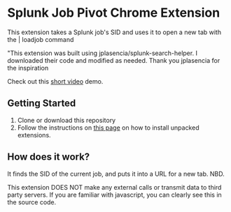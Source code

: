# Splunk Job Pivot Chrome Extension
This extension takes a Splunk job's SID and uses it to open a new tab with the | loadjob command

"This extension was built using jplasencia/splunk-search-helper. I downloaded their code and modified as needed. Thank you jplasencia for the inspiration

Check out this [short video](https://www.youtube.com/watch?v=ymd9cmKEUzs) demo.
## Getting Started
1. Clone or download this repository 
2. Follow the instructions on [this page](https://developer.chrome.com/docs/extensions/mv3/getstarted/development-basics/#:~:text=To%20load%20an%20unpacked%20extension,the%20bottom%20of%20the%20menu.) on how to install unpacked extensions.

## How does it work?
It finds the SID of the current job, and puts it into a URL for a new tab. NBD.

This extension DOES NOT make any external calls or transmit data to third party servers. If you are familiar with javascript, you can clearly see this in the source code. 


